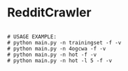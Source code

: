 # RedditCrawler


<code>
# USAGE EXAMPLE:
# python main.py -n trainingset -f -v
# python main.py -n 4ogcwa -f -v
# python main.py -n hot -f -v
# python main.py -n hot -l 5 -f -v
</code>

